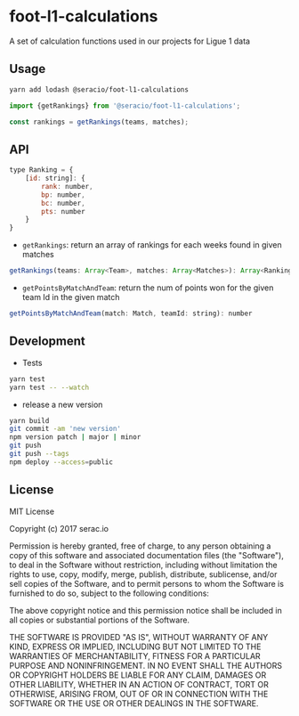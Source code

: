 # foot-l1-calculations
A set of calculation functions used in our projects for Ligue 1 data

## Usage

```bash
yarn add lodash @seracio/foot-l1-calculations
```

```javascript
import {getRankings} from '@seracio/foot-l1-calculations';

const rankings = getRankings(teams, matches);
```

## API

```javascript
type Ranking = {
    [id: string]: {
        rank: number,
        bp: number,
        bc: number,
        pts: number
    }
}
```

* `getRankings`: return an array of rankings for each weeks found in given matches

```javascript
getRankings(teams: Array<Team>, matches: Array<Matches>): Array<Ranking>
```

* `getPointsByMatchAndTeam`: return the num of points won for the given team Id in the given match

```javascript
getPointsByMatchAndTeam(match: Match, teamId: string): number
```

## Development

* Tests

```bash
yarn test 
yarn test -- --watch
```

* release a new version

```bash
yarn build
git commit -am 'new version'
npm version patch | major | minor
git push 
git push --tags
npm deploy --access=public
```

## License

MIT License

Copyright (c) 2017 serac.io

Permission is hereby granted, free of charge, to any person obtaining a copy
of this software and associated documentation files (the "Software"), to deal
in the Software without restriction, including without limitation the rights
to use, copy, modify, merge, publish, distribute, sublicense, and/or sell
copies of the Software, and to permit persons to whom the Software is
furnished to do so, subject to the following conditions:

The above copyright notice and this permission notice shall be included in all
copies or substantial portions of the Software.

THE SOFTWARE IS PROVIDED "AS IS", WITHOUT WARRANTY OF ANY KIND, EXPRESS OR
IMPLIED, INCLUDING BUT NOT LIMITED TO THE WARRANTIES OF MERCHANTABILITY,
FITNESS FOR A PARTICULAR PURPOSE AND NONINFRINGEMENT. IN NO EVENT SHALL THE
AUTHORS OR COPYRIGHT HOLDERS BE LIABLE FOR ANY CLAIM, DAMAGES OR OTHER
LIABILITY, WHETHER IN AN ACTION OF CONTRACT, TORT OR OTHERWISE, ARISING FROM,
OUT OF OR IN CONNECTION WITH THE SOFTWARE OR THE USE OR OTHER DEALINGS IN THE
SOFTWARE.
